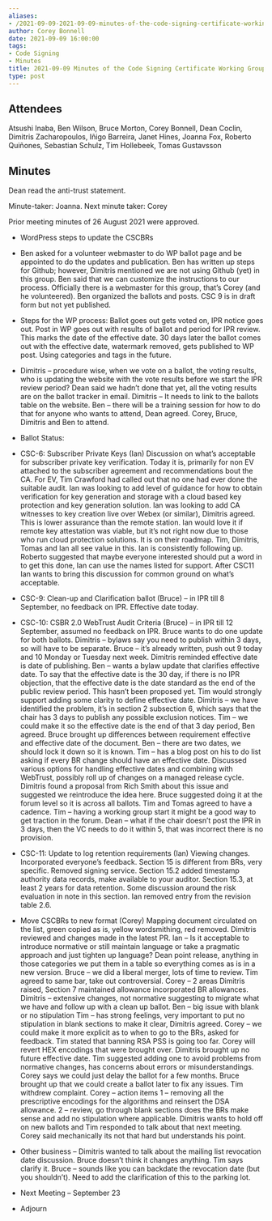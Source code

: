 ```yaml
---
aliases:
- /2021-09-09-2021-09-09-minutes-of-the-code-signing-certificate-working-group/
author: Corey Bonnell
date: 2021-09-09 16:00:00
tags:
- Code Signing
- Minutes
title: 2021-09-09 Minutes of the Code Signing Certificate Working Group
type: post
---
```


## Attendees 

Atsushi Inaba, Ben Wilson, Bruce Morton, Corey Bonnell, Dean Coclin, Dimitris Zacharopoulos, Iñigo Barreira, Janet Hines, Joanna Fox, Roberto Quiñones, Sebastian Schulz, Tim Hollebeek, Tomas Gustavsson

## Minutes 

Dean read the anti-trust statement.

Minute-taker: Joanna. Next minute taker: Corey

Prior meeting minutes of 26 August 2021 were approved.

- WordPress steps to update the CSCBRs

- Ben asked for a volunteer webmaster to do WP ballot page and be appointed to do the updates and publication. Ben has written up steps for Github; however, Dimitris mentioned we are not using Github (yet) in this group. Ben said that we can customize the instructions to our process. Officially there is a webmaster for this group, that’s Corey (and he volunteered). Ben organized the ballots and posts. CSC 9 is in draft form but not yet published.

- Steps for the WP process: Ballot goes out gets voted on, IPR notice goes out. Post in WP goes out with results of ballot and period for IPR review. This marks the date of the effective date. 30 days later the ballot comes out with the effective date, watermark removed, gets published to WP post. Using categories and tags in the future.

- Dimitris – procedure wise, when we vote on a ballot, the voting results, who is updating the website with the vote results before we start the IPR review period? Dean said we hadn’t done that yet, all the voting results are on the ballot tracker in email. Dimitris – It needs to link to the ballots table on the website. Ben – there will be a training session for how to do that for anyone who wants to attend, Dean agreed. Corey, Bruce, Dimitris and Ben to attend.

- Ballot Status:

- CSC-6: Subscriber Private Keys (Ian) Discussion on what’s acceptable for subscriber private key verification. Today it is, primarily for non EV attached to the subscriber agreement and recommendations bout the CA. For EV, Tim Crawford had called out that no one had ever done the suitable audit. Ian was looking to add level of guidance for how to obtain verification for key generation and storage with a cloud based key protection and key generation solution. Ian was looking to add CA witnesses to key creation live over Webex (or similar), Dimitris agreed. This is lower assurance than the remote station. Ian would love it if remote key attestation was viable, but it’s not right now due to those who run cloud protection solutions. It is on their roadmap. Tim, Dimitris, Tomas and Ian all see value in this. Ian is consistently following up. Roberto suggested that maybe everyone interested should put a word in to get this done, Ian can use the names listed for support. After CSC11 Ian wants to bring this discussion for common ground on what’s acceptable.

- CSC-9: Clean-up and Clarification ballot (Bruce) – in IPR till 8 September, no feedback on IPR. Effective date today.

- CSC-10: CSBR 2.0 WebTrust Audit Criteria (Bruce) – in IPR till 12 September, assumed no feedback on IPR. Bruce wants to do one update for both ballots. Dimitris – bylaws say you need to publish within 3 days, so will have to be separate. Bruce – it’s already written, push out 9 today and 10 Monday or Tuesday next week. Dimitris reminded effective date is date of publishing. Ben – wants a bylaw update that clarifies effective date. To say that the effective date is the 30 day, if there is no IPR objection, that the effective date is the date standard as the end of the public review period. This hasn’t been proposed yet. Tim would strongly support adding some clarity to define effective date. Dimitris – we have identified the problem, it’s in section 2 subsection 6, which says that the chair has 3 days to publish any possible exclusion notices. Tim – we could make it so the effective date is the end of that 3 day period, Ben agreed. Bruce brought up differences between requirement effective and effective date of the document. Ben – there are two dates, we should lock it down so it is known. Tim – has a blog post on his to do list asking if every BR change should have an effective date. Discussed various options for handling effective dates and combining with WebTrust, possibly roll up of changes on a managed release cycle. Dimitris found a proposal from Rich Smith about this issue and suggested we reintroduce the idea here. Bruce suggested doing it at the forum level so it is across all ballots. Tim and Tomas agreed to have a cadence. Tim – having a working group start it might be a good way to get traction in the forum. Dean – what if the chair doesn’t post the IPR in 3 days, then the VC needs to do it within 5, that was incorrect there is no provision.

- CSC-11: Update to log retention requirements (Ian) Viewing changes. Incorporated everyone’s feedback. Section 15 is different from BRs, very specific. Removed signing service. Section 15.2 added timestamp authority data records, make available to your auditor. Section 15.3, at least 2 years for data retention. Some discussion around the risk evaluation in note in this section. Ian removed entry from the revision table 2.6.

- Move CSCBRs to new format (Corey) Mapping document circulated on the list, green copied as is, yellow wordsmithing, red removed. Dimitris reviewed and changes made in the latest PR. Ian – Is it acceptable to introduce normative or still maintain language or take a pragmatic approach and just tighten up language? Dean point release, anything in those categories we put them in a table so everything comes as is in a new version. Bruce – we did a liberal merger, lots of time to review. Tim agreed to same bar, take out controversial. Corey – 2 areas Dimitris raised, Section 7 maintained allowance incorporated BR allowances. Dimitris – extensive changes, not normative suggesting to migrate what we have and follow up with a clean up ballot. Ben – big issue with blank or no stipulation Tim – has strong feelings, very important to put no stipulation in blank sections to make it clear, Dimitris agreed. Corey – we could make it more explicit as to when to go to the BRs, asked for feedback. Tim stated that banning RSA PSS is going too far. Corey will revert HEX encodings that were brought over. Dimitris brought up no future effective date. Tim suggested adding one to avoid problems from normative changes, has concerns about errors or misunderstandings. Corey says we could just delay the ballot for a few months. Bruce brought up that we could create a ballot later to fix any issues. Tim withdrew complaint. Corey – action items 1 – removing all the prescriptive encodings for the algorithms and reinsert the DSA allowance. 2 – review, go through blank sections does the BRs make sense and add no stipulation where applicable. Dimitris wants to hold off on new ballots and Tim responded to talk about that next meeting. Corey said mechanically its not that hard but understands his point.

- Other business – Dimitris wanted to talk about the mailing list revocation date discussion. Bruce doesn’t think it changes anything. Tim says clarify it. Bruce – sounds like you can backdate the revocation date (but you shouldn’t). Need to add the clarification of this to the parking lot.

- Next Meeting – September 23

- Adjourn